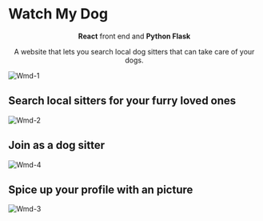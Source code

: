 # Watch My Dog

<p align="center"><b>React</b> front end and <b>Python Flask</b></p>

<p align="center">A website that lets you search local dog sitters that can take care of your dogs.
<p>


![Wmd-1](https://user-images.githubusercontent.com/19146537/65635730-e0c7ba00-dfae-11e9-8352-3b5314220f5a.png)


## Search local sitters for your furry loved ones
![Wmd-2](https://user-images.githubusercontent.com/19146537/65635786-02c13c80-dfaf-11e9-9815-731c3d5fcc98.png)


## Join as a dog sitter

![Wmd-4](https://user-images.githubusercontent.com/19146537/65636023-76634980-dfaf-11e9-9d49-07e1055c7a13.png)


## Spice up your profile with an picture

![Wmd-3](https://user-images.githubusercontent.com/19146537/65635837-1bc9ed80-dfaf-11e9-9b02-065892df13e5.png)









